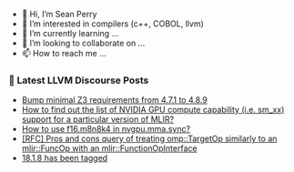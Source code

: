- 👋 Hi, I’m Sean Perry
- 👀 I’m interested in compilers (c++, COBOL, llvm)
- 🌱 I’m currently learning ...
- 💞️ I’m looking to collaborate on ...
- 📫 How to reach me ...

<!---
s66perry/s66perry is a ✨ special ✨ repository because its `README.md` (this file) appears on your GitHub profile.
You can click the Preview link to take a look at your changes.
--->
### 📕 Latest LLVM Discourse Posts

<!-- DISCOURSE-LLVM:START -->
- [Bump minimal Z3 requirements from 4.7.1 to 4.8.9](https://discourse.llvm.org/t/bump-minimal-z3-requirements-from-4-7-1-to-4-8-9/79664#post_3)
- [How to find out the list of NVIDIA GPU compute capability &lpar;i.e. sm_xx&rpar; support for a particular version of MLIR?](https://discourse.llvm.org/t/how-to-find-out-the-list-of-nvidia-gpu-compute-capability-i-e-sm-xx-support-for-a-particular-version-of-mlir/79687#post_2)
- [How to use f16.m8n8k4 in nvgpu.mma.sync?](https://discourse.llvm.org/t/how-to-use-f16-m8n8k4-in-nvgpu-mma-sync/79767#post_2)
- [[RFC] Pros and cons query of treating omp::TargetOp similarly to an mlir::FuncOp with an mlir::FunctionOpInterface](https://discourse.llvm.org/t/rfc-pros-and-cons-query-of-treating-omp-targetop-similarly-to-an-mlir-funcop-with-an-mlir-functionopinterface/79242#post_3)
- [18.1.8 has been tagged](https://discourse.llvm.org/t/18-1-8-has-been-tagged/79726#post_7)
<!-- DISCOURSE-LLVM:END -->
